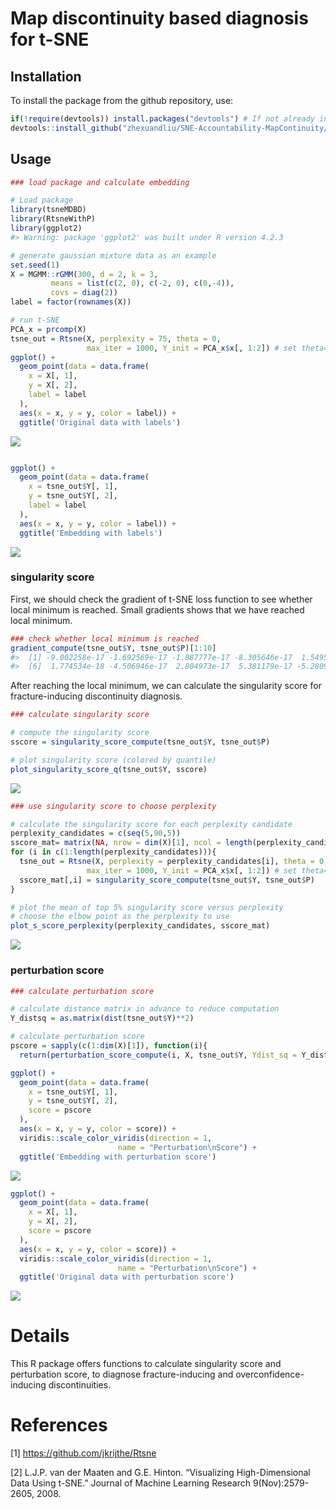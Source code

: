 
<!-- README.md is generated from README.Rmd. Please edit that file -->

# Map discontinuity based diagnosis for t-SNE

## Installation

To install the package from the github repository, use:

``` r
if(!require(devtools)) install.packages("devtools") # If not already installed
devtools::install_github("zhexuandliu/SNE-Accountability-MapContinuity/tsneMDBD")
```

## Usage

``` r
### load package and calculate embedding

# Load package
library(tsneMDBD)
library(RtsneWithP)
library(ggplot2)
#> Warning: package 'ggplot2' was built under R version 4.2.3

# generate gaussian mixture data as an example
set.seed(1)
X = MGMM::rGMM(300, d = 2, k = 3, 
         means = list(c(2, 0), c(-2, 0), c(0,-4)), 
         covs = diag(2))
label = factor(rownames(X))

# run t-SNE
PCA_x = prcomp(X)
tsne_out = Rtsne(X, perplexity = 75, theta = 0, 
                 max_iter = 1000, Y_init = PCA_x$x[, 1:2]) # set theta=0 to run exact tSNE
ggplot() +
  geom_point(data = data.frame(
    x = X[, 1],
    y = X[, 2],
    label = label
  ),
  aes(x = x, y = y, color = label)) + 
  ggtitle('Original data with labels')
```

![](tools/unnamed-chunk-3-1.png)<!-- -->

``` r

ggplot() +
  geom_point(data = data.frame(
    x = tsne_out$Y[, 1],
    y = tsne_out$Y[, 2],
    label = label
  ),
  aes(x = x, y = y, color = label)) + 
  ggtitle('Embedding with labels')
```

![](tools/unnamed-chunk-3-2.png)<!-- -->

### singularity score

First, we should check the gradient of t-SNE loss function to see
whether local minimum is reached. Small gradients shows that we have
reached local minimum.

``` r
### check whether local minimum is reached
gradient_compute(tsne_out$Y, tsne_out$P)[1:10]
#>  [1] -9.002258e-17 -1.692569e-17 -1.887777e-17 -8.305646e-17  1.549520e-17
#>  [6]  1.774534e-18 -4.506946e-17  2.804973e-17  5.381179e-17 -5.280909e-17
```

After reaching the local minimum, we can calculate the singularity score
for fracture-inducing discontinuity diagnosis.

``` r
### calculate singularity score

# compute the singularity score
sscore = singularity_score_compute(tsne_out$Y, tsne_out$P)

# plot singularity score (colored by quantile)
plot_singularity_score_q(tsne_out$Y, sscore)
```

![](tools/example2-1.png)<!-- -->

``` r
### use singularity score to choose perplexity

# calculate the singularity score for each perplexity candidate
perplexity_candidates = c(seq(5,90,5))
sscore_mat= matrix(NA, nrow = dim(X)[1], ncol = length(perplexity_candidates))
for (i in c(1:length(perplexity_candidates))){
  tsne_out = Rtsne(X, perplexity = perplexity_candidates[i], theta = 0, 
                 max_iter = 1000, Y_init = PCA_x$x[, 1:2]) # set theta=0 to run exact tSNE
  sscore_mat[,i] = singularity_score_compute(tsne_out$Y, tsne_out$P)
}

# plot the mean of top 5% singularity score versus perplexity
# choose the elbow point as the perplexity to use
plot_s_score_perplexity(perplexity_candidates, sscore_mat)
```

![](tools/example3-1.png)<!-- -->

### perturbation score

``` r
### calculate perturbation score

# calculate distance matrix in advance to reduce computation
Y_distsq = as.matrix(dist(tsne_out$Y)**2)

# calculate perturbation score
pscore = sapply(c(1:dim(X)[1]), function(i){
  return(perturbation_score_compute(i, X, tsne_out$Y, Ydist_sq = Y_distsq, perplexity = 75, pca_result = PCA_x, length = 0.5))})
```

``` r
ggplot() +
  geom_point(data = data.frame(
    x = tsne_out$Y[, 1],
    y = tsne_out$Y[, 2],
    score = pscore
  ),
  aes(x = x, y = y, color = score)) +
  viridis::scale_color_viridis(direction = 1,
                        name = "Perturbation\nScore") + 
  ggtitle('Embedding with perturbation score')
```

![](tools/example5-1.png)<!-- -->

``` r
ggplot() +
  geom_point(data = data.frame(
    x = X[, 1],
    y = X[, 2],
    score = pscore
  ),
  aes(x = x, y = y, color = score)) +
  viridis::scale_color_viridis(direction = 1,
                        name = "Perturbation\nScore") + 
  ggtitle('Original data with perturbation score')
```

![](tools/example5-2.png)<!-- -->

# Details

This R package offers functions to calculate singularity score and
perturbation score, to diagnose fracture-inducing and
overconfidence-inducing discontinuities.

# References

\[1\] <https://github.com/jkrijthe/Rtsne>

\[2\] L.J.P. van der Maaten and G.E. Hinton. “Visualizing
High-Dimensional Data Using t-SNE.” Journal of Machine Learning Research
9(Nov):2579-2605, 2008. 
